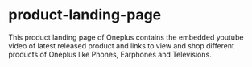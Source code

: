 # product-landing-page
This product landing page of Oneplus contains the embedded youtube video of latest released product and links to view and shop different products of Oneplus like Phones, Earphones and Televisions.
